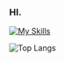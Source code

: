 ### HI.

[![My Skills](https://skillicons.dev/icons?i=godot,unity)](https://skillicons.dev)

![Top Langs](https://github-readme-stats.vercel.app/api/top-langs/?username=pingu0427&layout=compact)

